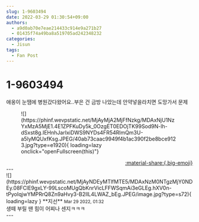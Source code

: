 ```yaml
---
slug: 1-9603494
date: 2022-03-29 01:30:54+09:00
authors:
  - a9d0ab70e7eae214433c914e9a271b27
  - 01435f74a49ba8a519705ad242348232
categories:
  - Jisun
tags:
  - Fan Post
---
```


# 1-9603494

<div class="post-container" markdown="1">
<div class="content-container md-sidebar__scrollwrap" markdown="1">

애옹이 눈땜에 병원갔다왔어요..부은 건 금방 나았는데 안약넣을라치면 도망가서 문제
<figure markdown="1">
![](https://phinf.wevpstatic.net/MjAyMjA2MjFfNzkg/MDAxNjU1NzYxMzA5MjE1.4E1ZPFKuDy5k_0OzgET0EDOjTK99Sod9N-lh-dSxst8g.IEHnhJarIxiDWS9NYDs4FR54RlmQm3U-a5lyMQUxfKsg.JPEG/40ab73caac9949f4b1ac390f2be8bce9123.jpg?type=e1920){ loading=lazy onclick="openFullscreen(this)"}
</figure>


</div>
</div>

<div style="text-align: right;" markdown="1">
<a href="https://weverse.io/fromis9/fanpost/1-9603494" style="text-align: right;">:material-share:{.big-emoji}</a>
</div>
---

<div class="comments-container md-sidebar__scrollwrap" markdown="1">
<div class="comment" markdown="1">
<div class='id-container' markdown="1">
![](https://phinf.wevpstatic.net/MjAyNDEyMTlfMTE5/MDAxNzM0NTgzMjY0NDEy.08FClE9gxLY-99LscoMUgQbKnrVicLFFWSqmAi3eGLEg.hXV0n-tPyoIqjwYMPRrQ8Zn9aHvy3-B2llL4LWAZ_bEg.JPEG/image.jpg?type=s72){ loading=lazy }
**<span class="artist">지선</span>** <small>Mar 29 2022, 01:32</small><br>
</div>
<div class='comment-body' markdown="1">
생떼 부릴 땐 힘이 어찌나 센지ㅋㅋㅋ
</div>
</div>
</div>
---
